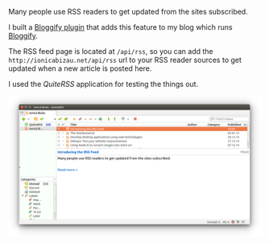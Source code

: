 Many people use RSS readers to get updated from the sites subscribed.

I built a [Bloggify plugin][1] that adds this feature to my blog which runs [Bloggify][2].

The RSS feed page is located at `/api/rss`, so you can add the `http://ionicabizau.net/api/rss` url to your RSS reader sources to get updated when a new article is posted here.

I used the *QuiteRSS* application for testing the things out.

![](/images/posts/20/1.png)

[1]: http://github.com/Bloggify/rss
[2]: http://bloggify.org/